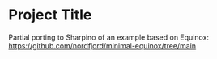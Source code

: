 # Project Title

Partial porting to Sharpino of an example based on Equinox: 
https://github.com/nordfjord/minimal-equinox/tree/main

